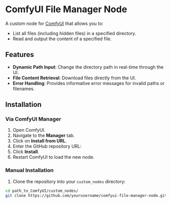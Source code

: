 # ComfyUI File Manager Node

A custom node for [ComfyUI](https://github.com/comfyanonymous/ComfyUI) that allows you to:

- List all files (including hidden files) in a specified directory.
- Read and output the content of a specified file.

## **Features**

- **Dynamic Path Input**: Change the directory path in real-time through the UI.
- **File Content Retrieval**: Download files directly from the UI.
- **Error Handling**: Provides informative error messages for invalid paths or filenames.

## **Installation**

### **Via ComfyUI Manager**

1. Open ComfyUI.
2. Navigate to the **Manager** tab.
3. Click on **Install from URL**.
4. Enter the GitHub repository URL:
5. Click **Install**.
6. Restart ComfyUI to load the new node.

### **Manual Installation**

1. Clone the repository into your `custom_nodes` directory:

```bash
cd path_to_ComfyUI/custom_nodes/
git clone https://github.com/yourusername/comfyui-file-manager-node.git



